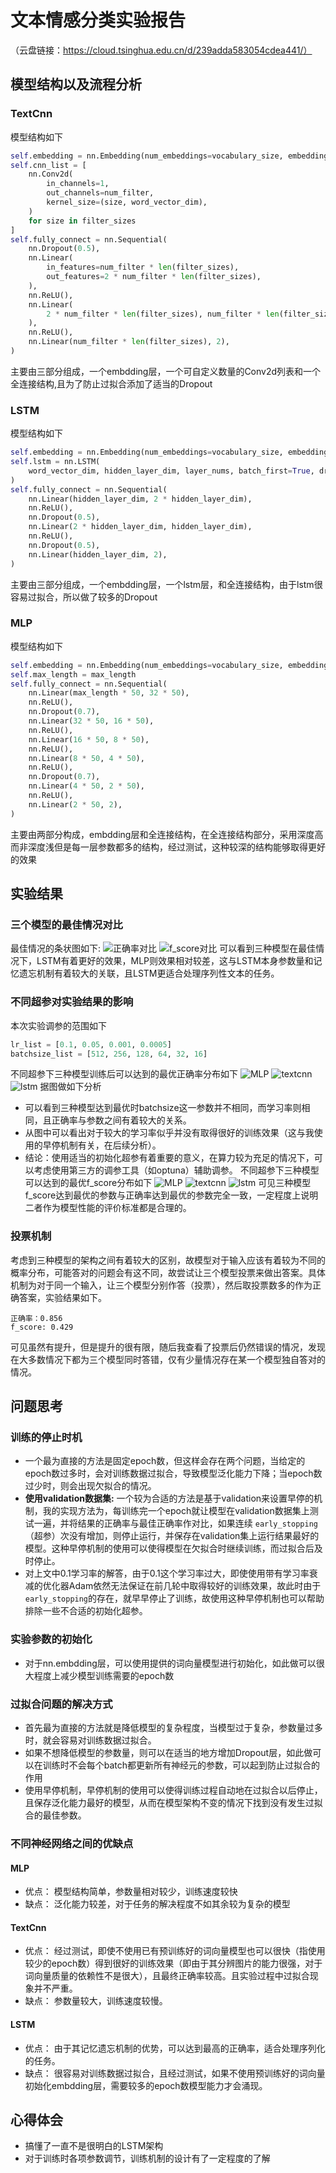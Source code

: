 # 文本情感分类实验报告

（云盘链接：https://cloud.tsinghua.edu.cn/d/239adda583054cdea441/）

## 模型结构以及流程分析

### TextCnn

模型结构如下

```python
self.embedding = nn.Embedding(num_embeddings=vocabulary_size, embedding_dim=50)
self.cnn_list = [
    nn.Conv2d(
        in_channels=1,
        out_channels=num_filter,
        kernel_size=(size, word_vector_dim),
    )
    for size in filter_sizes
]
self.fully_connect = nn.Sequential(
    nn.Dropout(0.5),
    nn.Linear(
        in_features=num_filter * len(filter_sizes),
        out_features=2 * num_filter * len(filter_sizes),
    ),
    nn.ReLU(),
    nn.Linear(
        2 * num_filter * len(filter_sizes), num_filter * len(filter_sizes)
    ),
    nn.ReLU(),
    nn.Linear(num_filter * len(filter_sizes), 2),
)
```

主要由三部分组成，一个embdding层，一个可自定义数量的Conv2d列表和一个全连接结构,且为了防止过拟合添加了适当的Dropout

### LSTM

模型结构如下

```python
self.embedding = nn.Embedding(num_embeddings=vocabulary_size, embedding_dim=50)
self.lstm = nn.LSTM(
    word_vector_dim, hidden_layer_dim, layer_nums, batch_first=True, dropout=0.5
)
self.fully_connect = nn.Sequential(
    nn.Linear(hidden_layer_dim, 2 * hidden_layer_dim),
    nn.ReLU(),
    nn.Dropout(0.5),
    nn.Linear(2 * hidden_layer_dim, hidden_layer_dim),
    nn.ReLU(),
    nn.Dropout(0.5),
    nn.Linear(hidden_layer_dim, 2),
)
```

主要由三部分组成，一个embdding层，一个lstm层，和全连接结构，由于lstm很容易过拟合，所以做了较多的Dropout

### MLP

模型结构如下

```python
self.embedding = nn.Embedding(num_embeddings=vocabulary_size, embedding_dim=50)
self.max_length = max_length
self.fully_connect = nn.Sequential(
    nn.Linear(max_length * 50, 32 * 50),
    nn.ReLU(),
    nn.Dropout(0.7),
    nn.Linear(32 * 50, 16 * 50),
    nn.ReLU(),
    nn.Linear(16 * 50, 8 * 50),
    nn.ReLU(),
    nn.Linear(8 * 50, 4 * 50),
    nn.ReLU(),
    nn.Dropout(0.7),
    nn.Linear(4 * 50, 2 * 50),
    nn.ReLU(),
    nn.Linear(2 * 50, 2),
)
```

主要由两部分构成，embdding层和全连接结构，在全连接结构部分，采用深度高而非深度浅但是每一层参数都多的结构，经过测试，这种较深的结构能够取得更好的效果

## 实验结果

### 三个模型的最佳情况对比

最佳情况的条状图如下:
![正确率对比](正确率.png)
![f_score对比](f_score.png)
可以看到三种模型在最佳情况下，LSTM有着更好的效果，MLP则效果相对较差，这与LSTM本身参数量和记忆遗忘机制有着较大的关联，且LSTM更适合处理序列性文本的任务。

### 不同超参对实验结果的影响

本次实验调参的范围如下

```python
lr_list = [0.1, 0.05, 0.001, 0.0005]
batchsize_list = [512, 256, 128, 64, 32, 16]
```

不同超参下三种模型训练后可以达到的最优正确率分布如下
![MLP](results/draw/mlp_right.png)
![textcnn](results/draw/textcnn_right.png)
![lstm](results/draw/lstm_right.png)
据图做如下分析

- 可以看到三种模型达到最优时batchsize这一参数并不相同，而学习率则相同，且正确率与参数之间有着较大的关系。
- 从图中可以看出对于较大的学习率似乎并没有取得很好的训练效果（这与我使用的早停机制有关，在后续分析）。
- 结论：使用适当的初始化超参有着重要的意义，在算力较为充足的情况下，可以考虑使用第三方的调参工具（如optuna）辅助调参。
  不同超参下三种模型可以达到的最优f_score分布如下
  ![MLP](results/draw/mlp_f_score.png)
  ![textcnn](results/draw/textcnn_f_score.png)
  ![lstm](results/draw/lstm_f_score.png)
  可见三种模型f_score达到最优的参数与正确率达到最优的参数完全一致，一定程度上说明二者作为模型性能的评价标准都是合理的。

### 投票机制

考虑到三种模型的架构之间有着较大的区别，故模型对于输入应该有着较为不同的概率分布，可能答对的问题会有这不同，故尝试让三个模型投票来做出答案。具体机制为对于同一个输入，让三个模型分别作答（投票），然后取投票数多的作为正确答案，实验结果如下。

```
正确率：0.856
f_score: 0.429
```

可见虽然有提升，但是提升的很有限，随后我查看了投票后仍然错误的情况，发现在大多数情况下都为三个模型同时答错，仅有少量情况存在某一个模型独自答对的情况。

## 问题思考

### 训练的停止时机

- 一个最为直接的方法是固定epoch数，但这样会存在两个问题，当给定的epoch数过多时，会对训练数据过拟合，导致模型泛化能力下降；当epoch数过少时，则会出现欠拟合的情况。
- **使用validation数据集:** 一个较为合适的方法是基于validation来设置早停的机制，我的实现方法为，每训练完一个epoch就让模型在validation数据集上测试一遍，并将结果的正确率与最佳正确率作对比，如果连续 `early_stopping`（超参）次没有增加，则停止运行，并保存在validation集上运行结果最好的模型。这种早停机制的使用可以使得模型在欠拟合时继续训练，而过拟合后及时停止。
- 对上文中0.1学习率的解答，由于0.1这个学习率过大，即使使用带有学习率衰减的优化器Adam依然无法保证在前几轮中取得较好的训练效果，故此时由于 `early_stopping`的存在，就早早停止了训练，故使用这种早停机制也可以帮助排除一些不合适的初始化超参。

### 实验参数的初始化

- 对于nn.embdding层，可以使用提供的词向量模型进行初始化，如此做可以很大程度上减少模型训练需要的epoch数

### 过拟合问题的解决方式

- 首先最为直接的方法就是降低模型的复杂程度，当模型过于复杂，参数量过多时，就会容易对训练数据过拟合。
- 如果不想降低模型的参数量，则可以在适当的地方增加Dropout层，如此做可以在训练时不会每个batch都更新所有神经元的参数，可以起到防止过拟合的作用
- 使用早停机制，早停机制的使用可以使得训练过程自动地在过拟合以后停止，且保存泛化能力最好的模型，从而在模型架构不变的情况下找到没有发生过拟合的最佳参数。

### 不同神经网络之间的优缺点

#### MLP

- 优点： 模型结构简单，参数量相对较少，训练速度较快
- 缺点： 泛化能力较差，对于任务的解决程度不如其余较为复杂的模型

#### TextCnn

- 优点： 经过测试，即使不使用已有预训练好的词向量模型也可以很快（指使用较少的epoch数）得到很好的训练效果（即由于其分辨图片的能力很强，对于词向量质量的依赖性不是很大），且最终正确率较高。且实验过程中过拟合现象并不严重。
- 缺点： 参数量较大，训练速度较慢。

#### LSTM

- 优点： 由于其记忆遗忘机制的优势，可以达到最高的正确率，适合处理序列化的任务。
- 缺点： 很容易对训练数据过拟合，且经过测试，如果不使用预训练好的词向量初始化embdding层，需要较多的epoch数模型能力才会涌现。

## 心得体会

- 搞懂了一直不是很明白的LSTM架构
- 对于训练时各项参数调节，训练机制的设计有了一定程度的了解
